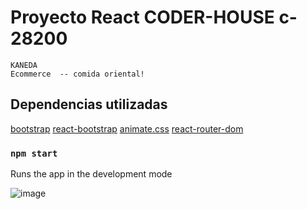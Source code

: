 # Proyecto React  CODER-HOUSE c-28200
    KANEDA
    Ecommerce  -- comida oriental!

## Dependencias utilizadas
  
   [bootstrap](https://getbootstrap.com/)
   [react-bootstrap](https://react-bootstrap.github.io/)
   [animate.css](https://animate.style/)
   [react-router-dom](https://reactrouter.com/)


### `npm start`

Runs the app in the development mode
  

 ![image](https://github.com/nicolasclem/kaneda-clementi-pedro/coderHouse.gif)